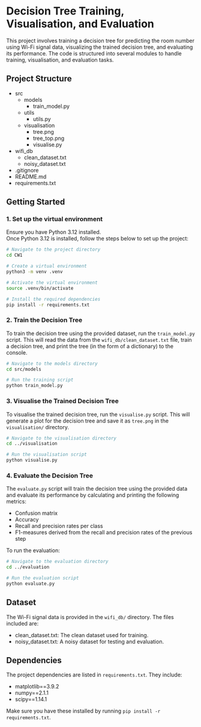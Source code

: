 # Decision Tree Training, Visualisation, and Evaluation

This project involves training a decision tree for predicting the room number using Wi-Fi signal data, visualizing the
trained decision tree, and evaluating its performance. The code is structured into several modules to handle training,
visualisation, and evaluation tasks.

## Project Structure
- src
  - models
    - train_model.py
  - utils
    - utils.py
  - visualisation
    - tree.png
    - tree_top.png
    - visualise.py
- wifi_db
  - clean_dataset.txt
  - noisy_dataset.txt
- .gitignore
- README.md
- requirements.txt

## Getting Started

### 1. Set up the virtual environment
Ensure you have Python 3.12 installed.\
Once Python 3.12 is installed, follow the steps below to set up the project:

```bash
# Navigate to the project directory
cd CW1

# Create a virtual environment
python3 -m venv .venv

# Activate the virtual environment
source .venv/bin/activate

# Install the required dependencies
pip install -r requirements.txt
```

### 2. Train the Decision Tree
To train the decision tree using the provided dataset, run the ```train_model.py``` script. This will read the data from
the ```wifi_db/clean_dataset.txt``` file, train a decision tree, and print the tree (in the form of a dictionary) to the
console.

```bash
# Navigate to the models directory
cd src/models

# Run the training script
python train_model.py
```

### 3. Visualise the Trained Decision Tree
To visualise the trained decision tree, run the ```visualise.py``` script. This will generate a plot for the decision
tree and save it as ```tree.png``` in the ```visualisation/``` directory.

```bash
# Navigate to the visualisation directory
cd ../visualisation

# Run the visualisation script
python visualise.py
```

### 4. Evaluate the Decision Tree
The ```evaluate.py``` script will train the decision tree using the provided data and evaluate its performance by
calculating and printing the following metrics:
- Confusion matrix
- Accuracy
- Recall and precision rates per class
- F1-measures derived from the recall and precision rates of the previous step

To run the evaluation:
```bash
# Navigate to the evaluation directory
cd ../evaluation

# Run the evaluation script
python evaluate.py
```

## Dataset
The Wi-Fi signal data is provided in the ```wifi_db/``` directory. The files included are:
- clean_dataset.txt: The clean dataset used for training.
- noisy_dataset.txt: A noisy dataset for testing and evaluation.

## Dependencies
The project dependencies are listed in ```requirements.txt```. They include:
- matplotlib==3.9.2
- numpy==2.1.1
- scipy==1.14.1

Make sure you have these installed by running ```pip install -r requirements.txt```.
